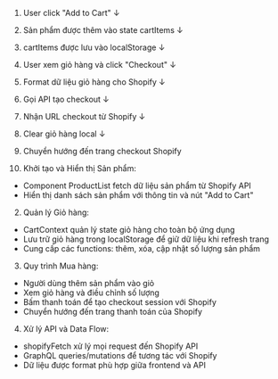 1. User click "Add to Cart"
   ↓
2. Sản phẩm được thêm vào state cartItems
   ↓
3. cartItems được lưu vào localStorage
   ↓
4. User xem giỏ hàng và click "Checkout"
   ↓
5. Format dữ liệu giỏ hàng cho Shopify
   ↓
6. Gọi API tạo checkout
   ↓
7. Nhận URL checkout từ Shopify
   ↓
8. Clear giỏ hàng local
   ↓
9. Chuyển hướng đến trang checkout Shopify



1. Khởi tạo và Hiển thị Sản phẩm:
- Component ProductList fetch dữ liệu sản phẩm từ Shopify API
- Hiển thị danh sách sản phẩm với thông tin và nút "Add to Cart"
2. Quản lý Giỏ hàng:
- CartContext quản lý state giỏ hàng cho toàn bộ ứng dụng
- Lưu trữ giỏ hàng trong localStorage để giữ dữ liệu khi refresh trang
- Cung cấp các functions: thêm, xóa, cập nhật số lượng sản phẩm
3. Quy trình Mua hàng:
- Người dùng thêm sản phẩm vào giỏ
- Xem giỏ hàng và điều chỉnh số lượng
- Bấm thanh toán để tạo checkout session với Shopify 
- Chuyển hướng đến trang thanh toán của Shopify
4. Xử lý API và Data Flow:
- shopifyFetch xử lý mọi request đến Shopify API
- GraphQL queries/mutations để tương tác với Shopify
- Dữ liệu được format phù hợp giữa frontend và API
